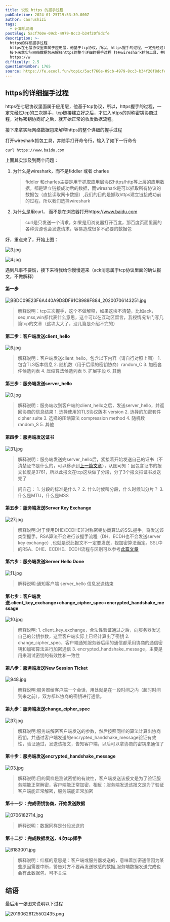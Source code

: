 ```yaml
---
title: 说说 https 的握手过程
pubDatetime: 2024-01-25T19:53:39.000Z
author: caorushizi
tags:
  - 计算机网络
postSlug: 5acf760e-09cb-4979-8cc3-b34f20f8dcfe
description: >-
  https的详细握手过程
  https在七层协议里面属于应用层，他基于tcp协议，所以，https握手的过程，一定先经过tcp的三次握手，tcp链接建立好之后，才进入https的对称密钥协商过程，对称密钥协商好之后，就开始正常的收发数据流程。
  接下来拿实际网络数据包来解释https的整个详细的握手过程 打开wireshark抓包工具，并随手打开命令行，输入了如下一行命令 curl
  https://w
difficulty: 2.5
questionNumber: 1765
source: https://fe.ecool.fun/topic/5acf760e-09cb-4979-8cc3-b34f20f8dcfe
---
```


## https的详细握手过程

https在七层协议里面属于应用层，他基于tcp协议，所以，https握手的过程，一定先经过tcp的三次握手，tcp链接建立好之后，才进入https的对称密钥协商过程，对称密钥协商好之后，就开始正常的收发数据流程。

接下来拿实际网络数据包来解释https的整个详细的握手过程

打开wireshark抓包工具，并随手打开命令行，输入了如下一行命令

```
curl https://www.baidu.com

```

上面其实涉及到两个问题：

1. 为什么是wireshark，而不是fiddler 或者 charles

   > fiddler 和charles主要是用于抓取应用层协议https/http等上层的应用数据，都是建立链接成功后的数据，而wireshark是可以抓取所有协议的数据包（直接读取网卡数据）,我们的目的是抓取https建立链接成功前的过程，所以我们选择wireshark

2. 为什么是用curl， 而不是在浏览器打开https://www.baidu.com
   > curl是只发送一个请求，如果是用浏览器打开百度，那百度页面里面的各种资源也会发送请求，容易造成很多不必要的数据包

好，重点来了，开始上图：

![3.jpg](https://static.ecool.fun//article/5eb1e871-2272-4b5c-b3c2-4b997ca9cfed.jpeg)

![4.jpg](https://static.ecool.fun//article/edecff28-62c5-4063-aa63-c873697d25b8.jpeg)

遇到凡事不要慌，接下来待我给你慢慢道来（ack消息属于tcp协议里面的确认报文，不做解释）

#### 第一步

![BBDC09E23F6A440A9D8DF91C8988F884_20200706143251.jpg](https://static.ecool.fun//article/1af0a8a1-e0b9-498e-b89b-de1b1d517b1a.jpeg)

> 解释说明：tcp三次握手，这个不做解释，如果这块不清楚，比如ack，seq,mss,win都代表什么意思，这个可以在互动区留言，我视情况专门写几篇tcp的文章（这块太大了，没几篇是介绍不完的）

#### 第二步：客户端发送client_hello

![6.jpg](https://static.ecool.fun//article/19971982-68c1-4388-b455-0cdac1618916.jpeg)

> 解释说明：客户端发送client_hello，包含以下内容（请自行对照上图） 1\. 包含TLS版本信息 2\. 随机数（用于后续的密钥协商）random_C 3\. 加密套件候选列表 4\. 压缩算法候选列表 5\. 扩展字段 6\. 其他

#### 第三步：服务端发送server_hello

![0.jpg](https://static.ecool.fun//article/f217ddb9-11b9-4815-88bd-a6c145a9ec3b.jpeg)

> 解释说明：服务端收到客户端的client_hello之后，发送server_hello，并返回协商的信息结果 1\. 选择使用的TLS协议版本 version 2\. 选择的加密套件 cipher suite 3\. 选择的压缩算法 compression method 4\. 随机数 random_S 5\. 其他

#### 第四步：服务端发送证书

![31.jpg](https://static.ecool.fun//article/af820a6a-12bd-4f1b-b126-6513a102aabc.jpeg)

> 解释说明：服务端发送完server_hello后，紧接着开始发送自己的证书（不清楚证书是什么的，可以移步到[上一篇文章](https://juejin.cn/post/6845166890675863559)），从图可知：因包含证书的报文长度是3761，所以此报文在tcp这块做了分段，分了3个报文把证书发送完了

> 问自己： 1\. 分段的标准是什么？ 2\. 什么时候叫分段，什么时候叫分片？ 3\. 什么是MTU，什么是MSS

#### 第五步：服务端发送Server Key Exchange

![27.jpg](https://static.ecool.fun//article/f88e594d-8b3f-4589-8114-326c8a366560.jpeg)

> 解释说明:对于使用DHE/ECDHE非对称密钥协商算法的SSL握手，将发送该类型握手。RSA算法不会进行该握手流程（DH、ECDH也不会发送server key exchange）,也就是说此报文不一定要发送，视加密算法而定。SSL中的RSA、DHE、ECDHE、ECDH流程与区别可以参考[此篇文章](https://blog.csdn.net/mrpre/article/details/78025940)

#### 第六步：服务端发送Server Hello Done

![11.jpg](https://static.ecool.fun//article/36c979f7-35bc-4882-94fd-1e04adf3245c.jpeg)

> 解释说明:通知客户端 server_hello 信息发送结束

#### 第七步：客户端发送.client_key_exchange+change_cipher_spec+encrypted_handshake_message

![10.jpg](https://static.ecool.fun//article/f7043a3f-aaed-4b76-9349-c41d24f03196.jpeg)

> 解释说明: 1\. client_key_exchange，合法性验证通过之后，向服务器发送自己的公钥参数，这里客户端实际上已经计算出了密钥 2\. change_cipher_spec，客户端通知服务器后续的通信都采用协商的通信密钥和加密算法进行加密通信 3\. encrypted_handshake_message，主要是用来测试密钥的有效性和一致性

#### 第八步：服务端发送New Session Ticket

![948.jpg](https://static.ecool.fun//article/de0beb4d-5eee-4d5c-8883-634773f2a2e2.jpeg)

> 解释说明:服务器给客户端一个会话，用处就是在一段时间之内（超时时间到来之前），双方都以协商的密钥进行通信。

#### 第九步：服务端发送change_cipher_spec

![37.jpg](https://static.ecool.fun//article/2c53bff9-2d84-49b4-953d-ae62a11911ea.jpeg)

> 解释说明:服务端解密客户端发送的参数，然后按照同样的算法计算出协商密钥，并通过客户端发送的encrypted_handshake_message验证有效性，验证通过，发送该报文，告知客户端，以后可以拿协商的密钥来通信了

#### 第十步：服务端发送encrypted_handshake_message

![03.jpg](https://static.ecool.fun//article/5fe5ee5a-eff9-4933-bb4c-d51d2ca8c80e.jpeg)

> 解释说明:目的同样是测试密钥的有效性，客户端发送该报文是为了验证服务端能正常解密，客户端能正常加密，相反：服务端发送该报文是为了验证客户端能正常解密，服务端能正常加密

#### 第十一步：完成密钥协商，开始发送数据

![0706182714.jpg](https://static.ecool.fun//article/b6823e50-f6dc-4570-b0f9-740fe0d8f5e6.jpeg)

> 解释说明：数据同样是分段发送的

#### 第十二步：完成数据发送，4次tcp挥手

![6183001.jpg](https://static.ecool.fun//article/95abd39e-df25-43d5-97fa-4861185ea860.jpeg)

> 解释说明：红框的意思是：客户端或服务器发送的，意味着加密通信因为某些原因需要中断，警告对方不要再发送敏感的数据,服务端数据发送完成也会有此数据包，可不关注

## 结语

最后用一张图来说明以下过程

![20190626125502435.png](https://static.ecool.fun//article/5fe6b973-9dc5-400c-a2c8-cdae7b5d8624.jpeg)
